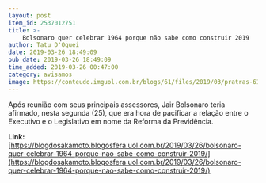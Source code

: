 ```yaml
---
layout: post
item_id: 2537012751
title: >-
    Bolsonaro quer celebrar 1964 porque não sabe como construir 2019
author: Tatu D'Oquei
date: 2019-03-26 18:49:09
pub_date: 2019-03-26 18:49:09
time_added: 2019-03-26 00:47:00
category: avisamos
image: https://conteudo.imguol.com.br/blogs/61/files/2019/03/pratras-615x300.jpg
---
```


Após reunião com seus principais assessores, Jair Bolsonaro teria afirmado, nesta segunda (25), que era hora de pacificar a relação entre o Executivo e o Legislativo em nome da Reforma da Previdência.

**Link:** [https://blogdosakamoto.blogosfera.uol.com.br/2019/03/26/bolsonaro-quer-celebrar-1964-porque-nao-sabe-como-construir-2019/](https://blogdosakamoto.blogosfera.uol.com.br/2019/03/26/bolsonaro-quer-celebrar-1964-porque-nao-sabe-como-construir-2019/)

